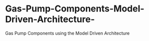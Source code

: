 # Gas-Pump-Components-Model-Driven-Architecture-
Gas Pump Components using the Model Driven Architecture
